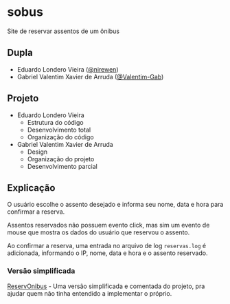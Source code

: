 # sobus

Site de reservar assentos de um ônibus

## Dupla

-   Eduardo Londero Vieira ([@nirewen](https://github.com/nirewen))
-   Gabriel Valentim Xavier de Arruda ([@Valentim-Gab](https://github.com/Valentim-Gab))

## Projeto

-   Eduardo Londero Vieira
    -   Estrutura do código
    -   Desenvolvimento total
    -   Organização do código
-   Gabriel Valentim Xavier de Arruda
    -   Design
    -   Organização do projeto
    -   Desenvolvimento parcial

## Explicação

O usuário escolhe o assento desejado e informa seu nome, data e hora para confirmar a reserva.

Assentos reservados não possuem evento click, mas sim um evento de mouse que mostra os dados do usuário que reservou o assento.

Ao confirmar a reserva, uma entrada no arquivo de log `reservas.log` é adicionada, informando o IP, nome, data e hora e o assento reservado.

### Versão simplificada

[ReservOnibus](https://gitlab.com/nirewen/reservonibus) - Uma versão simplificada e comentada do projeto, pra ajudar quem não tinha entendido a implementar o próprio.
